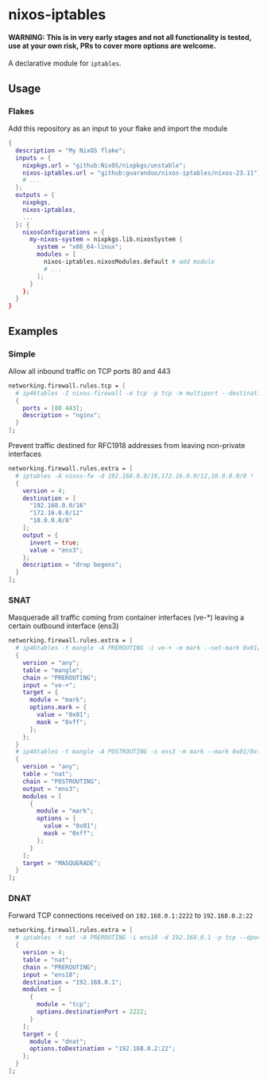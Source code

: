 # nixos-iptables

#### WARNING: This is in very early stages and not all functionality is tested, use at your own risk, PRs to cover more options are welcome.

A declarative module for `iptables`.

## Usage

### Flakes

Add this repository as an input to your flake and import the module

```nix
{
  description = "My NixOS flake";
  inputs = {
    nixpkgs.url = "github:NixOS/nixpkgs/unstable";
    nixos-iptables.url = "github:guarandoo/nixos-iptables/nixos-23.11"; # add flake as input
    # ...
  };
  outputs = {
    nixpkgs,
    nixos-iptables,
    ...
  }: {
    nixosConfigurations = {
      my-nixos-system = nixpkgs.lib.nixosSystem {
        system = "x86_64-linux";
        modules = [
          nixos-iptables.nixosModules.default # add module
          # ...
        ];
      }
    };
  }
}
```

## Examples

### Simple

Allow all inbound traffic on TCP ports 80 and 443

```nix
networking.firewall.rules.tcp = [
  # ip46tables -I nixos-firewall -m tcp -p tcp -m multiport --destination-ports 80,443 -j nixos-fw-accept -m --comment 'nginx'
  {
    ports = [80 443];
    description = "nginx";
  }
];
```

Prevent traffic destined for RFC1918 addresses from leaving non-private interfaces

```nix
networking.firewall.rules.extra = [
  # iptables -A nixos-fw -d 192.168.0.0/16,172.16.0.0/12,10.0.0.0/8 ! -o ens3 -j nixos-fw-refuse -m --comment 'drop bogons'
  {
    version = 4;
    destination = [
      "192.168.0.0/16"
      "172.16.0.0/12"
      "10.0.0.0/8"
    ];
    output = {
      invert = true;
      value = "ens3";
    };
    description = "drop bogons";
  }
];
```

### SNAT

Masquerade all traffic coming from container interfaces (ve-*) leaving a certain outbound interface (ens3)

```nix
networking.firewall.rules.extra = [
  # ip46tables -t mangle -A PREROUTING -i ve-+ -m mark --set-mark 0x01/0xff
  {
    version = "any";
    table = "mangle";
    chain = "PREROUTING";
    input = "ve-+";
    target = {
      module = "mark";
      options.mark = {
        value = "0x01";
        mask = "0xff";
      };
    };
  }
  # ip46tables -t mangle -A POSTROUTING -o ens3 -m mark --mark 0x01/0xff
  {
    version = "any";
    table = "nat";
    chain = "POSTROUTING";
    output = "ens3";
    modules = [
      {
        module = "mark";
        options = {
          value = "0x01";
          mask = "0xff";
        };
      }
    ];
    target = "MASQUERADE";
  }
];
```

### DNAT

Forward TCP connections received on `192.168.0.1:2222` to `192.168.0.2:22`

```nix
networking.firewall.rules.extra = [
  # iptables -t nat -A PREROUTING -i ens18 -d 192.168.0.1 -p tcp --dport 2222 -j DNAT --to-destination 192.168.0.2:22
  {
    version = 4;
    table = "nat";
    chain = "PREROUTING";
    input = "ens18";
    destination = "192.168.0.1";
    modules = [
      {
        module = "tcp";
        options.destinationPort = 2222;
      }
    ];
    target = {
      module = "dnat";
      options.toDestination = "192.168.0.2:22";
    };
  }
];
```